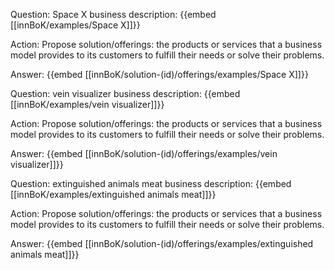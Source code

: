 Question: Space X business description:
{{embed [[innBoK/examples/Space X]]}}

Action: Propose solution/offerings: the products or services that a business model provides to its customers to fulfill their needs or solve their problems.

Answer:
{{embed [[innBoK/solution-(id)/offerings/examples/Space X]]}}

Question: vein visualizer business description:
{{embed [[innBoK/examples/vein visualizer]]}}

Action: Propose solution/offerings: the products or services that a business model provides to its customers to fulfill their needs or solve their problems.

Answer:
{{embed [[innBoK/solution-(id)/offerings/examples/vein visualizer]]}}

Question: extinguished animals meat business description:
{{embed [[innBoK/examples/extinguished animals meat]]}}

Action: Propose solution/offerings: the products or services that a business model provides to its customers to fulfill their needs or solve their problems.

Answer:
{{embed [[innBoK/solution-(id)/offerings/examples/extinguished animals meat]]}}



